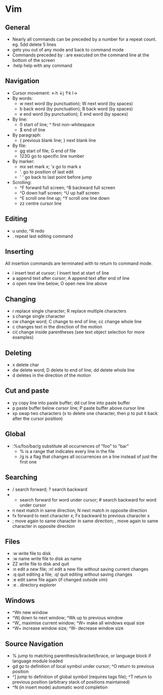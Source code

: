 # Vim

## General

- Nearly all commands can be preceded by a number for a repeat count. eg. 5dd delete 5 lines
- <Esc> gets you out of any mode and back to command mode
- Commands preceded by : are executed on the command line at the bottom of the screen
- :help help with any command

## Navigation

- Cursor movement: ←h ↓j ↑k l→
- By words:
    + w next word (by punctuation); W next word (by spaces)
    + b back word (by punctuation); B back word (by spaces)
    + e end word (by punctuation); E end word (by spaces)
- By line:
    + 0 start of line; ^ first non-whitespace
    + $ end of line
- By paragraph:
    + { previous blank line; } next blank line
- By file:
    + gg start of file; G end of file
    + 123G go to specific line number
- By marker:
    + mx set mark x; 'x go to mark x
    + '. go to position of last edit
    + ' ' go back to last point before jump
- Scrolling:
    + ^F forward full screen; ^B backward full screen
    + ^D down half screen; ^U up half screen
    + ^E scroll one line up; ^Y scroll one line down
    + zz centre cursor line

## Editing

- u undo; ^R redo
- . repeat last editing command

## Inserting

All insertion commands are terminated with <Esc> to return to command mode.

- i insert text at cursor; I insert text at start of line
- a append text after cursor; A append text after end of line
- o open new line below; O open new line above

## Changing

- r replace single character; R replace multiple characters
- s change single character
- cw change word; C change to end of line; cc change whole line
- c<motion> changes text in the direction of the motion
- ci( change inside parentheses (see text object selection for more examples)

## Deleting

- x delete char
- dw delete word; D delete to end of line; dd delete whole line
- d<motion> deletes in the direction of the motion

## Cut and paste

- yy copy line into paste buffer; dd cut line into paste buffer
- p paste buffer below cursor line; P paste buffer above cursor line
- xp swap two characters (x to delete one character, then p to put it back after the cursor position)


## Global
- :%s/foo/bar/g substitute all occurrences of "foo" to "bar"
    + % is a range that indicates every line in the file
    + /g is a flag that changes all occurrences on a line instead of just the first one


## Searching
- / search forward; ? search backward
- * search forward for word under cursor; # search backward for word under cursor
- n next match in same direction; N next match in opposite direction
- fx forward to next character x; Fx backward to previous character x
- ; move again to same character in same direction; , move again to same character in opposite direction

## Files

- :w write file to disk
- :w name write file to disk as name
- ZZ write file to disk and quit
- :n edit a new file; :n! edit a new file without saving current changes
- :q quit editing a file; :q! quit editing without saving changes
- :e edit same file again (if changed outside vim)
- :e . directory explorer

## Windows

- ^Wn new window
- ^Wj down to next window; ^Wk up to previous window
- ^W_ maximise current window; ^W= make all windows equal size
- ^W+ increase window size; ^W- decrease window size

## Source Navigation

- % jump to matching parenthesis/bracket/brace, or language block if language module loaded
- gd go to definition of local symbol under cursor; ^O return to previous position
- ^] jump to definition of global symbol (requires tags file); ^T return to previous position (arbitrary stack of positions maintained)
- ^N (in insert mode) automatic word completion
